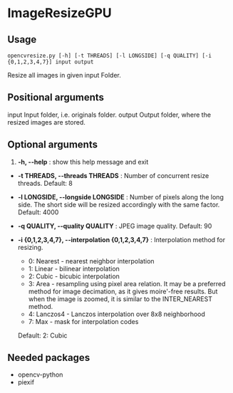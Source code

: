 # ImageResizeGPU
## Usage 

    opencvresize.py [-h] [-t THREADS] [-l LONGSIDE] [-q QUALITY] [-i {0,1,2,3,4,7}] input output

Resize all images in given input Folder.

## Positional arguments
  input                 Input folder, i.e. originals folder.
  output                Output folder, where the resized images are stored.

## Optional arguments
1.  **-h, --help**
    : show this help message and exit
  
-   **-t THREADS, --threads THREADS**
    :                    Number of concurrent resize threads. Default: 8
                        
-   **-l LONGSIDE, --longside LONGSIDE**
    :                    Number of pixels along the long side. The short side will be resized accordingly with the same factor. Default: 4000
                        
-   **-q QUALITY, --quality QUALITY**
    :                    JPEG image quality. Default: 90
                        
-   **-i {0,1,2,3,4,7}, --interpolation {0,1,2,3,4,7}**
    :                    Interpolation method for resizing.
    - 0: Nearest - nearest neighbor interpolation
    - 1: Linear - bilinear interpolation
    - 2: Cubic - bicubic interpolation
    - 3: Area - resampling using pixel area relation. It may be a preferred method for image decimation, as it gives moire'-free results.
                           But when the image is zoomed, it is similar to the INTER_NEAREST method.
    - 4: Lanczos4 - Lanczos interpolation over 8x8 neighborhood
    - 7: Max - mask for interpolation codes
    
    Default: 2: Cubic
                        
                        
## Needed packages
- opencv-python
- piexif